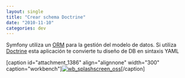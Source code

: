 ```yaml
---
layout: single
title: "Crear schema Doctrine"
date: "2010-11-10"
categories: dev
---
```


Symfony utiliza un [ORM](https://es.wikipedia.org/wiki/Mapeo_objeto-relacional) para la gestión del modelo de datos. Si utiliza [Doctrine](https://en.wikipedia.org/wiki/Doctrine_%28PHP%29) esta aplicación te convierte tu diseño de DB en sintaxis YAML

\[caption id="attachment\_1386" align="alignnone" width="300" caption="workbench"\][![](images/wb_splashscreen_oss-300x172.png "wb_splashscreen_oss")](https://luispuente.net/wp-content/uploads/2010/11/wb_splashscreen_oss.png)\[/caption\]
